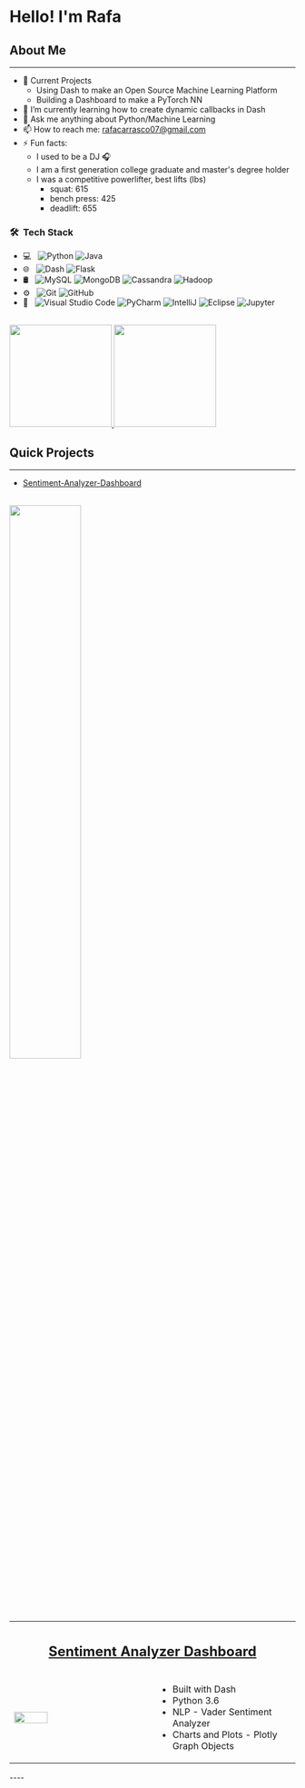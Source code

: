 # Hello! I'm Rafa


## About Me
------
- 🔭 Current Projects
	- Using Dash to make an Open Source Machine Learning Platform
	- Building a Dashboard to make a PyTorch NN
- 🌱 I’m currently learning how to create dynamic callbacks in Dash
- 💬 Ask me anything about Python/Machine Learning
- 📫 How to reach me: rafacarrasco07@gmail.com
- ⚡ Fun facts:
	- I used to be a DJ 🎧
	- I am a first generation college graduate and master's degree holder
	- I was a competitive powerlifter, best lifts (lbs)
		- squat: 615
		- bench press: 425
		- deadlift: 655 

<h3> 🛠 &nbsp;Tech Stack</h3>

- 💻 &nbsp;
  ![Python](https://img.shields.io/badge/-Python-333333?style=flat&logo=python)
  ![Java](https://img.shields.io/badge/-Java-333333?style=flat&logo=Java&logoColor=007396)
- 🌐 &nbsp;
  ![Dash](https://img.shields.io/badge/-Dash-333333?style=flat&logo=dash)
  ![Flask](https://img.shields.io/badge/-Flask-333333?style=flat&logo=flask)
- 🛢 &nbsp;
  ![MySQL](https://img.shields.io/badge/-MySQL-333333?style=flat&logo=mysql)
  ![MongoDB](https://img.shields.io/badge/-MongoDB-333333?style=flat&logo=mongodb)
  ![Cassandra](https://img.shields.io/badge/-Cassandra-333333?style=flat&logo=cassandra)
  ![Hadoop](https://img.shields.io/badge/-Hadoop-333333?style=flat&logo=hadoop)
- ⚙️ &nbsp;
  ![Git](https://img.shields.io/badge/-Git-333333?style=flat&logo=git)
  ![GitHub](https://img.shields.io/badge/-GitHub-333333?style=flat&logo=github)
- 🔧 &nbsp;
  ![Visual Studio Code](https://img.shields.io/badge/-Visual%20Studio%20Code-333333?style=flat&logo=visual-studio-code&logoColor=007ACC)
  ![PyCharm](https://img.shields.io/badge/-PyCharm-333333?style=flat&logo=pycharm)
  ![IntelliJ](https://img.shields.io/badge/-Intellij-333333?style=flat&logo=intellij-ide&logoColor=2C2255)
  ![Eclipse](https://img.shields.io/badge/-Eclipse-333333?style=flat&logo=eclipse-ide&logoColor=2C2255)
  ![Jupyter](https://img.shields.io/badge/-Jupyter-333333?style=flat&logo=jupyter)
<br/>

<a href="https://github.com/AVS1508">
  <img height="180em" src="https://github-readme-stats.vercel.app/api?username=erdos2n&theme=buefy&show_icons=true" />
  <img height="180em" src="https://github-readme-stats.vercel.app/api/top-langs/?username=erdos2n&theme=buefy&layout=compact" />
</a>

<br/>

## Quick Projects
----
* [Sentiment-Analyzer-Dashboard](https://github.com/erdos2n/sentiment-analyzer-dashboard)
<br/>
<img src=https://github.com/erdos2n/sentiment-analyzer-dashboard/blob/master/images/app.gif width="50%"/>

<table>
	<tr>
		<th colspan="2">
			<h2><a href="https://github.com/erdos2n/sentiment-analyzer-dashboard">
				Sentiment Analyzer Dashboard
				<a/>
			</h2>
		</th>
	</tr>
	<tr>
		<td width="50%">
			<img src=https://github.com/erdos2n/sentiment-analyzer-dashboard/blob/master/images/app.gif width="50%"/>
		</td>
		<td width="50%">
			<ul>
				<li> Built with Dash</li>
				<li> Python 3.6 </li>
				<li> NLP - Vader Sentiment Analyzer </li>
				<li> Charts and Plots - Plotly Graph Objects </li>
			</ul>
		</td>
	</tr>
</table>
----

